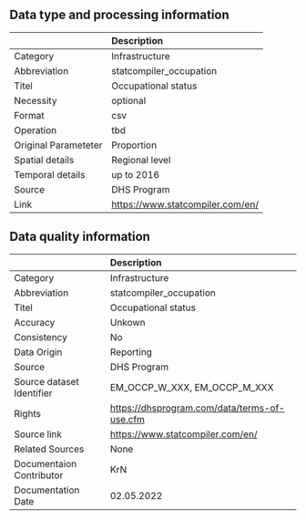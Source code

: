 ## Data type and processing information 

|                      | Description                      |
|:---------------------|:---------------------------------|
| Category             | Infrastructure                   |
| Abbreviation         | statcompiler_occupation          |
| Titel                | Occupational status              |
| Necessity            | optional                         |
| Format               | csv                              |
| Operation            | tbd                              |
| Original Parameteter | Proportion                       |
| Spatial details      | Regional level                   |
| Temporal details     | up to 2016                       |
| Source               | DHS Program                      |
| Link                 | https://www.statcompiler.com/en/ |

## Data quality information 

|                           | Description                                  |
|:--------------------------|:---------------------------------------------|
| Category                  | Infrastructure                               |
| Abbreviation              | statcompiler_occupation                      |
| Titel                     | Occupational status                          |
| Accuracy                  | Unkown                                       |
| Consistency               | No                                           |
| Data Origin               | Reporting                                    |
| Source                    | DHS Program                                  |
| Source dataset Identifier | EM_OCCP_W_XXX, EM_OCCP_M_XXX                 |
| Rights                    | https://dhsprogram.com/data/terms-of-use.cfm |
| Source link               | https://www.statcompiler.com/en/             |
| Related Sources           | None                                         |
| Documentaion Contributor  | KrN                                          |
| Documentation Date        | 02.05.2022                                   |